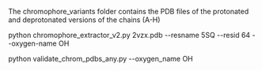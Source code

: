 The chromophore_variants folder contains the PDB files of the protonated and deprotonated versions of the chains (A-H)

python chromophore_extractor_v2.py 2vzx.pdb --resname 5SQ --resid 64 --oxygen-name OH

python validate_chrom_pdbs_any.py --oxygen_name OH
